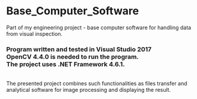 # Base_Computer_Software
Part of my engineering project - base computer software for handling data from visual inspection.

### Program written and tested in Visual Studio 2017 </br > OpenCV 4.4.0  is needed to run the program. </br > The project uses .NET Framework 4.6.1.

<br />
  The presented project combines such functionalities as files transfer and analytical software for image processing and displaying the result.
